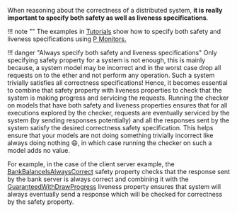 When reasoning about the correctness of a distributed system, **it is really important to specify both safety as well as liveness specifications**.

!!! note ""
    The examples in [Tutorials](../tutsoutline.md) show how to specify both safety and liveness specifications using [P Monitors.](../manual/monitors.md)

!!! danger "Always specify both safety and liveness specifications"
    Only specifying safety property for a system is not enough, this is mainly because, a system model may be incorrect and in the worst case drop all requests on to the ether and not perform any operation. Such a system trivially satisfies all correctness specifications! Hence, it becomes essential to combine that safety property with liveness properties to check that the system is making progress and servicing the requests. Running the checker on models that have both safety and liveness properties ensures that for all executions explored by the checker, requests are eventually serviced by the system (by sending responses potentially) and all the responses sent by the system satisfy the desired correctness safety specification. This helps ensure that your models are not doing something trivially incorrect like always doing nothing :smile:, in which case running the checker on such a model adds no value.

For example, in the case of the client server example, the [BankBalanceIsAlwaysCorrect](https://github.com/p-org/P/blob/master/Tutorial/1_ClientServer/PSpec/BankBalanceCorrect.p#L4) safety property checks that the response sent by the bank server is always correct and combining it with the [GuaranteedWithDrawProgress](https://github.com/p-org/P/blob/master/Tutorial/1_ClientServer/PSpec/BankBalanceCorrect.p#L91) liveness property ensures that system will always eventually send a response which will be checked for correctness by the safety property.
